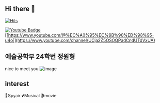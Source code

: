 ## Hi there 👋

<div align=left>

[![Hits](https://hits.seeyoufarm.com/api/count/incr/badge.svg?url=https%3A%2F%2Fgithub.com%2FJWH-040602&count_bg=%2379C83D&title_bg=%23555555&icon=&icon_color=%23E7E7E7&title=hits&edge_flat=false)](https://hits.seeyoufarm.com)

</div>

[![Youtube Badge](https://img.shields.io/badge/Youtube-ff0000?style=flat-square&logo=youtube&link=https://www.youtube.com/c/kyleschool)](https://www.youtube.com/c/kyleschool)
[[https://www.youtube.com/@%EC%A0%95%EC%9B%90%ED%98%95-u4o]](https://www.youtube.com/channel/UCja2Z5OSOQPadCndUTdVxUA)

## 예술공학부 24학번 정원형
nice to meet you
![image](https://github.com/user-attachments/assets/1b1e19a9-0b0f-418c-b29c-e516eaa5a70b)



## interest
🎸Spyair
💕Musical
🎬movie

